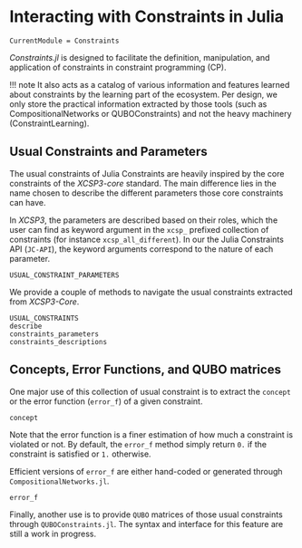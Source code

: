 # Interacting with Constraints in Julia

```@meta
CurrentModule = Constraints
```

*Constraints.jl* is designed to facilitate the definition, manipulation, and application of constraints in constraint programming (CP).

!!! note
    It also acts as a catalog of various information and features learned about constraints by the learning part of the ecosystem. Per design, we only store the practical information extracted by those tools (such as CompositionalNetworks or QUBOConstraints) and not the heavy machinery (ConstraintLearning).

## Usual Constraints and Parameters

The usual constraints of Julia Constraints are heavily inspired by the core constraints of the *XCSP3-core* standard. The main difference lies in the name chosen to describe the different parameters those core constraints can have.

In *XCSP3*, the parameters are described based on their roles, which the user can find as keyword argument in the `xcsp_` prefixed collection of constraints (for instance `xcsp_all_different`). In our the Julia Constraints API (`JC-API`), the keyword arguments correspond to the nature of each parameter.

```@docs; canonical=false
USUAL_CONSTRAINT_PARAMETERS
```

We provide a couple of methods to navigate the usual constraints extracted from *XCSP3-Core*.

```@docs; canonical=false
USUAL_CONSTRAINTS
describe
constraints_parameters
constraints_descriptions
```

## Concepts, Error Functions, and QUBO matrices

One major use of this collection of usual constraint is to extract the `concept` or the error function (`error_f`) of a given constraint.

```@docs; canonical=false
concept
```

Note that the error function is a finer estimation of how much a constraint is violated or not. By default, the `error_f` method simply return ``0.`` if the constraint is satisfied or ``1.`` otherwise.

Efficient versions of `error_f` are either hand-coded or generated through `CompositionalNetworks.jl`.

```@docs; canonical=false
error_f
```

Finally, another use is to provide `QUBO` matrices of those usual constraints through `QUBOConstraints.jl`. The syntax and interface for this feature are still a work in progress.
